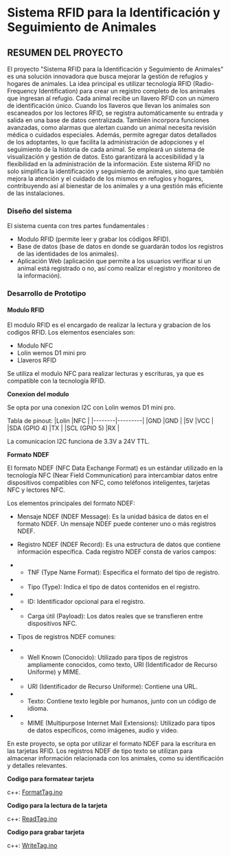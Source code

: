 # Sistema RFID para la Identificación y Seguimiento de Animales

## RESUMEN DEL PROYECTO
El proyecto "Sistema RFID para la Identificación y Seguimiento de Animales" es una solución innovadora que busca mejorar la gestión de refugios y hogares de animales. La idea principal es utilizar tecnología RFID (Radio-Frequency Identification) para crear un registro completo de los animales que ingresan al refugio. Cada animal recibe un llavero RFID con un número de identificación único. Cuando los llaveros que llevan los animales son escaneados por los lectores RFID, se registra automáticamente su entrada y salida en una base de datos centralizada.
También incorpora funciones avanzadas, como alarmas que alertan cuando un animal necesita revisión médica o cuidados especiales. Además, permite agregar datos detallados de los adoptantes, lo que facilita la administración de adopciones y el seguimiento de la historia de cada animal.
Se empleará un sistema de visualización y gestión de datos. Esto garantizará la accesibilidad y la flexibilidad en la administración de la información.
Este sistema RFID no solo simplifica la identificación y seguimiento de animales, sino que también mejora la atención y el cuidado de los mismos en refugios y hogares, contribuyendo así al bienestar de los animales y a una gestión más eficiente de las instalaciones.

### Diseño del sistema
El sistema cuenta con tres partes fundamentales :
- Modulo RFID (permite leer y grabar los códigos RFID).
- Base de datos (base de datos en donde se guardarán todos los registros de las identidades de los animales).
- Aplicación Web (aplicación que permite a los usuarios verificar si un animal está registrado o no, así como realizar el registro y monitoreo de la información).


### Desarrollo de Prototipo

#### Modulo RFID

El  modulo RFID es el encargado de  realizar la lectura y grabacion de los codigos RFID. Los elementos esenciales son:
- Modulo NFC
- Lolin wemos D1 mini pro
- Llaveros RFID  

Se utiliza el modulo NFC para  realizar lecturas y escrituras, ya que es compatible con la tecnología RFID. 

**Conexion del modulo**

Se opta por una conexion I2C con Lolin wemos D1 mini pro.

Tabla  de pinout:
|Lolin |NFC      |
|--------|---------|
|GND      |GND     |
|5V       |VCC     |
|SDA (GPIO 4) |TX      |
|SCL (GPIO 5) |RX      |

La comunicacion I2C funciona de 3.3V a 24V TTL.

**Formato NDEF**

El formato NDEF (NFC Data Exchange Format) es un estándar utilizado en la tecnología NFC (Near Field Communication) para intercambiar datos entre dispositivos compatibles con NFC, como teléfonos inteligentes, tarjetas NFC y lectores NFC.

Los elementos principales del formato NDEF:

- Mensaje NDEF (NDEF Message): Es la unidad básica de datos en el formato NDEF. Un mensaje NDEF puede contener uno o más registros NDEF.

- Registro NDEF (NDEF Record): Es una estructura de datos que contiene información específica. Cada registro NDEF consta de varios campos:
- - TNF (Type Name Format): Especifica el formato del tipo de registro.
- - Tipo (Type): Indica el tipo de datos contenidos en el registro.
- - ID: Identificador opcional para el registro.
- - Carga útil (Payload): Los datos reales que se transfieren entre dispositivos NFC.  
- Tipos de registros NDEF comunes:
- - Well Known (Conocido): Utilizado para tipos de registros ampliamente conocidos, como texto, URI (Identificador de Recurso Uniforme) y MIME.
- - URI (Identificador de Recurso Uniforme): Contiene una URL.
- - Texto: Contiene texto legible por humanos, junto con un código de idioma.
- - MIME (Multipurpose Internet Mail Extensions): Utilizado para tipos de datos específicos, como imágenes, audio y video.

En este proyecto, se opta por utilizar el formato NDEF para la escritura en las tarjetas RFID. Los registros NDEF de tipo texto se utilizan para almacenar información relacionada con los animales, como su identificación y detalles relevantes.

**Codigo para formatear tarjeta**

c++: [FormatTag.ino](https://github.com/GstrLasemUNRC/2024/blob/main/Sistema-RFID/Codigos/FormatTag.ino)    

**Codigo para la lectura de la tarjeta**

c++: [ReadTag.ino](https://github.com/GstrLasemUNRC/2024/blob/main/Sistema-RFID/Codigos/ReadTag.ino)    

**Codigo para grabar tarjeta**

c++: [WriteTag.ino](https://github.com/GstrLasemUNRC/2024/blob/main/Sistema-RFID/Codigos/WriteTag.ino)    
